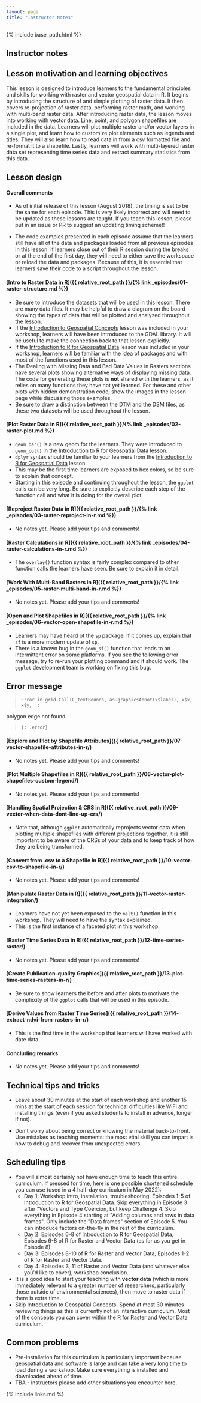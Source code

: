 ```yaml
---
layout: page
title: "Instructor Notes"
---
```


{% include base_path.html %}

## Instructor notes

## Lesson motivation and learning objectives

This lesson is designed to introduce learners to the fundamental principles and skills for working with
raster and vector geospatial data in R. It begins by introducing the structure of and simple plotting of 
raster data. It then covers re-projection of raster data, performing raster math, and working with multi-band
raster data. After introducing raster data, the lesson moves into working with vector data. Line, point, and
polygon shapefiles are included in the data. Learners will plot multiple raster and/or vector layers
in a single plot, and learn how to customize plot elements such as legends and titles. They will 
also learn how to read data in from a csv formatted file and re-format it to a shapefile. Lastly, learners
will work with multi-layered raster data set representing time series data and extract summary statistics
from this data. 

## Lesson design

#### Overall comments

* As of initial release of this lesson (August 2018), the timing is set to be the same for each episode. This
is very likely incorrect and will need to be updated as these lessons are taught. If you teach this lesson, 
please put in an issue or PR to suggest an updating timing scheme!!

* The code examples presented in each episode assume that the learners still have all of the data and packages
loaded from all previous episodes in this lesson. If learners close out of their R session during the breaks or
at the end of the first day, they will need to either save the workspace or reload the data and packages. 
Because of this, it is essential that learners save their code to a script throughout the lesson.

#### [Intro to Raster Data in R]({{ relative_root_path }}/{% link _episodes/01-raster-structure.md %})

* Be sure to introduce the datasets that will be used in this lesson. There are many data files. It may
be helpful to draw a diagram on the board showing the types of data that will be plotted and analyzed 
throughout the lesson. 
* If the [Introduction to Geospatial Concepts](https://datacarpentry.org/organization-geospatial/) lesson was
included in your workshop, learners will have been introduced to the GDAL library. It will be useful to make 
the connection back to that lesson explicitly.
* If the [Introduction to R for Geospatial Data](https://datacarpentry.org/r-intro-geospatial/) lesson was included
in your workshop, learners will be familiar with the idea of packages and with most of the functions used
in this lesson.
* The Dealing with Missing Data and Bad Data Values in Rasters sections have several plots showing alternative ways of displaying missing
data. The code for generating these plots is **not** shared with the learners, as it relies on many functions
they have not yet learned. For these and other plots with hidden demonstration code, show the images in the 
lesson page while discussing those examples. 
* Be sure to draw a distinction between the DTM and the DSM files, as these two datasets will be used
throughout the lesson.

#### [Plot Raster Data in R]({{ relative_root_path }}/{% link _episodes/02-raster-plot.md %})

* `geom_bar()` is a new geom for the learners. They were introduced to `geom_col()` in the [Introduction to R for Geospatial Data](https://datacarpentry.org/r-intro-geospatial/) lesson. 
* `dplyr` syntax should be familiar to your learners from the [Introduction to R for Geospatial Data](https://datacarpentry.org/r-intro-geospatial/) lesson. 
* This may be the first time learners are exposed to hex colors, so be sure to explain that concept.
* Starting in this episode and continuing throughout the lesson, the `ggplot` calls can be very long. Be sure
to explicitly describe each step of the function call and what it is doing for the overall plot. 

#### [Reproject Raster Data in R]({{ relative_root_path }}/{% link _episodes/03-raster-reproject-in-r.md %})

* No notes yet. Please add your tips and comments!

#### [Raster Calculations in R]({{ relative_root_path }}/{% link _episodes/04-raster-calculations-in-r.md %})

* The `overlay()` function syntax is fairly complex compared to other function calls the learners have seen. 
Be sure to explain it in detail.

#### [Work With Multi-Band Rasters in R]({{ relative_root_path }}/{% link _episodes/05-raster-multi-band-in-r.md %})

* No notes yet. Please add your tips and comments!

#### [Open and Plot Shapefiles in R]({{ relative_root_path }}/{% link _episodes/06-vector-open-shapefile-in-r.md %})

* Learners may have heard of the `sp` package. If it comes up, explain that `sf` is a
more modern update of `sp`. 
* There is a known bug in the `geom_sf()` function that leads to an intermittent error on some platforms. 
If you see the following error message, try to re-run your plotting command and it should work. 
The `ggplot` development team is working on fixing this bug.

## Error message
> ~~~
> Error in grid.Call(C_textBounds, as.graphicsAnnot(x$label), x$x, x$y,  : 
  polygon edge not found
> ~~~
> {: .error}

#### [Explore and Plot by Shapefile Attributes]({{ relative_root_path }}/07-vector-shapefile-attributes-in-r/)

* No notes yet. Please add your tips and comments!

#### [Plot Multiple Shapefiles in R]({{ relative_root_path }}/08-vector-plot-shapefiles-custom-legend/)

* No notes yet. Please add your tips and comments!

#### [Handling Spatial Projection & CRS in R]({{ relative_root_path }}/09-vector-when-data-dont-line-up-crs/)

* Note that, although `ggplot` automatically reprojects vector data when plotting multiple shapefiles with
different projections together, it is still important to be aware of the CRSs of your data and to keep track
of how they are being transformed. 


#### [Convert from .csv to a Shapefile in R]({{ relative_root_path }}/10-vector-csv-to-shapefile-in-r/)

* No notes yet. Please add your tips and comments!

#### [Manipulate Raster Data in R]({{ relative_root_path }}/11-vector-raster-integration/)

* Learners have not yet been exposed to the `melt()` function in this workshop. They will need to have 
the syntax explained. 
* This is the first instance of a faceted plot in this workshop. 

#### [Raster Time Series Data in R]({{ relative_root_path }}/12-time-series-raster/)

* No notes yet. Please add your tips and comments! 

#### [Create Publication-quality Graphics]({{ relative_root_path }}/13-plot-time-series-rasters-in-r/)

* Be sure to show learners the before and after plots to motivate the complexity of the 
`ggplot` calls that will be used in this episode. 

#### [Derive Values from Raster Time Series]({{ relative_root_path }}/14-extract-ndvi-from-rasters-in-r/)

* This is the first time in the workshop that learners will have worked with date data.

#### Concluding remarks

* No notes yet. Please add your tips and comments! 

## Technical tips and tricks

* Leave about 30 minutes at the start of each workshop and another 15 mins
at the start of each session for technical difficulties like WiFi and
installing things (even if you asked students to install in advance, longer if
not).

* Don't worry about being correct or knowing the material back-to-front. Use
mistakes as teaching moments: the most vital skill you can impart is how to
debug and recover from unexpected errors.

## Scheduling tips

* You will almost certainly not have enough time to teach this entire curriculum. If pressed for time, 
here is one possible shortened schedule you can use (used in a 4 half-day curriculum in May 2022):
  * Day 1: Workshop intro, installation, troubleshooting. Episodes 1-5 of Introduction to R for Geospatial Data. 
Skip everything in Episode 3 after "Vectors and Type Coercion, but keep Challenge 4. Skip everything in 
Episode 4 starting at "Adding columns and rows in data frames". Only include the "Data frames" section of Episode 5.
You can introduce factors on-the-fly in the rest of the curriculum.
  * Day 2: Episodes 6-8 of Introduction to R for Geospatial Data, Episodes 6-8 of R for Raster and Vector Data (as far
as you get in Episode 8).
  * Day 3: Episodes 8-10 of R for Raster and Vector Data, Episodes 1-2 of R for Raster and Vector Data.
  * Day 4: Episodes 3, 11 of Raster and Vector Data (and whatever else you'd like to cover), workshop conclusion.
* It is a good idea to start your teaching with **vector data** (which is more immediately relevant to a greater number of 
researchers, particularly those outside of environmental sciences), then move to raster data if there is extra time.
* Skip Introduction to Geospatial Concepts. Spend at most 30 minutes reviewing things as this is currently not
an interactive curriculum. Most of the concepts you can cover within the R for Raster and Vector Data curriculum.

## Common problems

* Pre-installation for this curriculum is particularly important because geospatial data and software is large and can take
a very long time to load during a workshop. Make sure everything is installed and downloaded ahead of time.
*  TBA - Instructors please add other situations you encounter here.

{% include links.md %}

